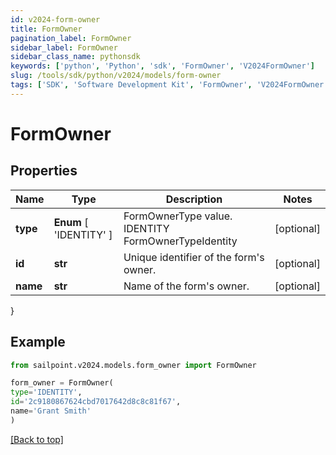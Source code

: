```yaml
---
id: v2024-form-owner
title: FormOwner
pagination_label: FormOwner
sidebar_label: FormOwner
sidebar_class_name: pythonsdk
keywords: ['python', 'Python', 'sdk', 'FormOwner', 'V2024FormOwner'] 
slug: /tools/sdk/python/v2024/models/form-owner
tags: ['SDK', 'Software Development Kit', 'FormOwner', 'V2024FormOwner']
---
```


# FormOwner


## Properties

Name | Type | Description | Notes
------------ | ------------- | ------------- | -------------
**type** |  **Enum** [  'IDENTITY' ] | FormOwnerType value. IDENTITY FormOwnerTypeIdentity | [optional] 
**id** | **str** | Unique identifier of the form's owner. | [optional] 
**name** | **str** | Name of the form's owner. | [optional] 
}

## Example

```python
from sailpoint.v2024.models.form_owner import FormOwner

form_owner = FormOwner(
type='IDENTITY',
id='2c9180867624cbd7017642d8c8c81f67',
name='Grant Smith'
)

```
[[Back to top]](#) 

